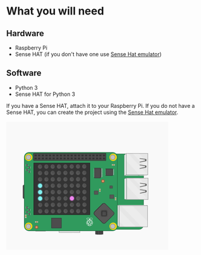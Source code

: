 # What you will need #
 ## Hardware ##
 <ul>
  <li>Raspberry Pi</li>
  <li>Sense HAT (if you don't have one use <a href="https://trinket.io/sense-hat">Sense Hat emulator</a>)</li>
 </ul>
 
 ## Software ##
 <ul>
<li>Python 3</li>
  <li>Sense HAT for Python 3</li>
  </ul>
  
  If you have a Sense HAT, attach it to your Raspberry Pi.
  If you do not have a Sense HAT, you can create the project using the <a href="https://trinket.io/sense-hat">Sense Hat emulator</a>.
  <br>
  <br>
<img src="image.png">
